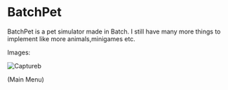 # BatchPet
BatchPet is a pet simulator made in Batch. I still have many more things to implement like more animals,minigames etc.

Images:


![Captureb](file:///C:/Users/dell/Documents/Capture.PNG)


(Main Menu)
